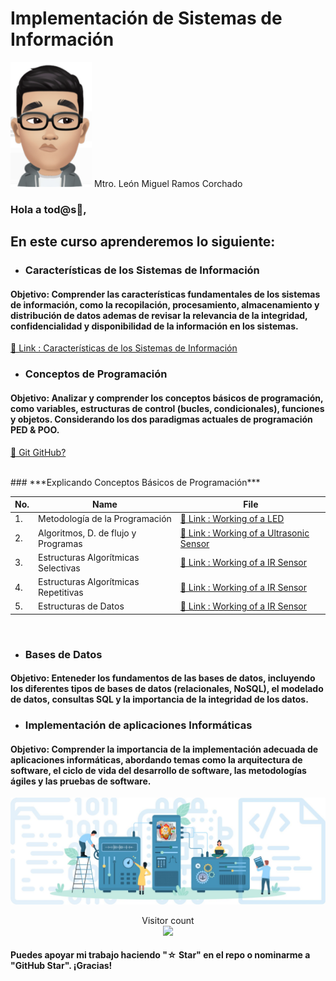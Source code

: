 # Implementación de Sistemas de Información 
<img src="./Images/leon.jpg" width="130" height="200" />  Mtro. León Miguel Ramos Corchado

### Hola a tod@s👋,

## En este curso aprenderemos lo siguiente:
* ### Características de los Sistemas de Información
#### Objetivo: Comprender las características fundamentales de los sistemas de información, como la recopilación, procesamiento, almacenamiento y distribución de datos ademas de revisar la relevancia de la integridad, confidencialidad y disponibilidad de la información en los sistemas.

[🔗 Link : Características de los Sistemas de Información](https://github.com/LeonRamos5366/SmartTeach/blob/main/Caracteristicas_Sistemas/Caracteristicas.md)

* ### Conceptos de Programación
#### Objetivo: Analizar y comprender los conceptos básicos de programación, como variables, estructuras de control (bucles, condicionales), funciones y objetos. Considerando los dos paradigmas actuales de programación PED & POO.

[🔗 Git GitHub?](https://github.com/Hispano/Guia-sobre-Git-Github-y-Metodologia-de-Desarrollo-de-Software-usando-Git-y-Github)

<br>
### ***Explicando Conceptos Básicos de Programación***

| No. | Name | File |
|------|------|------|
|1.|Metodología de la Programación|[🔗 Link : Working of a LED](https://github.com/HimeshKohad/Arduino_Projects/blob/main/Workings/LED.md)|
|2.|Algoritmos, D. de flujo y Programas|[🔗 Link : Working of a Ultrasonic Sensor](https://github.com/HimeshKohad/Arduino_Projects/blob/main/Workings/Ultrasonic%20Sensor.md)|
|3.|Estructuras Algorítmicas Selectivas|[🔗 Link : Working of a IR Sensor](https://github.com/HimeshKohad/Arduino_Projects/blob/main/Workings/IR%20Sensor.md)|
|4.|Estructuras Algorítmicas Repetitivas|[🔗 Link : Working of a IR Sensor](https://github.com/HimeshKohad/Arduino_Projects/blob/main/Workings/IR%20Sensor.md)|
|5.|Estructuras de Datos|[🔗 Link : Working of a IR Sensor](https://github.com/HimeshKohad/Arduino_Projects/blob/main/Workings/IR%20Sensor.md)|
<br>

* ### Bases de Datos
#### Objetivo: Enteneder los fundamentos de las bases de datos, incluyendo los diferentes tipos de bases de datos (relacionales, NoSQL), el modelado de datos, consultas SQL y la importancia de la integridad de los datos.

* ### Implementación de aplicaciones Informáticas
#### Objetivo: Comprender la importancia de la implementación adecuada de aplicaciones informáticas, abordando temas como la arquitectura de software, el ciclo de vida del desarrollo de software, las metodologías ágiles y las pruebas de software.



![](./Images/Sistemas.jpg)

<p align="center"> 
  Visitor count<br>
  <img src="https://profile-counter.glitch.me/Arduino_Projects/count.svg" />
</p>

#### Puedes apoyar mi trabajo haciendo "☆ Star" en el repo o nominarme a "GitHub Star". ¡Gracias!
